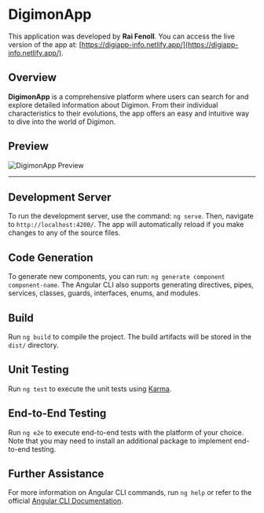 # DigimonApp

This application was developed by **Rai Fenoll**. You can access the live version of the app at: [https://digiapp-info.netlify.app/](https://digiapp-info.netlify.app/).

## Overview

**DigimonApp** is a comprehensive platform where users can search for and explore detailed information about Digimon. From their individual characteristics to their evolutions, the app offers an easy and intuitive way to dive into the world of Digimon.

## Preview

![DigimonApp Preview](https://i.ibb.co/HrY30V8/Captura.png)

---

## Development Server

To run the development server, use the command: `ng serve`. Then, navigate to `http://localhost:4200/`. The app will automatically reload if you make changes to any of the source files.

## Code Generation

To generate new components, you can run: `ng generate component component-name`. The Angular CLI also supports generating directives, pipes, services, classes, guards, interfaces, enums, and modules.

## Build

Run `ng build` to compile the project. The build artifacts will be stored in the `dist/` directory.

## Unit Testing

Run `ng test` to execute the unit tests using [Karma](https://karma-runner.github.io).

## End-to-End Testing

Run `ng e2e` to execute end-to-end tests with the platform of your choice. Note that you may need to install an additional package to implement end-to-end testing.

## Further Assistance

For more information on Angular CLI commands, run `ng help` or refer to the official [Angular CLI Documentation](https://angular.io/cli).
